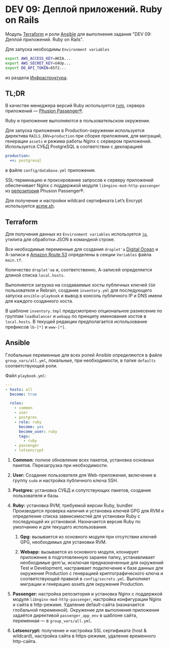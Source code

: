 # DEV 09: Деплой приложений. Ruby on Rails

Модуль [Terraform](https://www.terraform.io) и роли [Ansible](https://www.ansible.com) для выполнения задания "DEV 09: Деплой приложений. Ruby on Rails".

Для запуска необходимы `Environment variables`

```bash
export AWS_ACCESS_KEY=AKIA...
export AWS_SECRET_KEY=U4Up...
export DO_API_TOKEN=65f2...
```

из раздела [Инфраструктура](https://lk.rebrainme.com/devops?page=infrastructure).

## TL;DR

В качестве менеджера версий Ruby используется [rvm](https://rvm.io), сервера приложений — [Phusion Passenger®](https://www.phusionpassenger.com/docs/tutorials/what_is_passenger/).

Ruby и приложение выполняются в пользовательском окружении.

Для запуска приложения в Production-окружении используется директива `RAILS_ENV=production` при сборке приложения, для миграций, генерации `assets` и режима работы Nginx с сервером приложений. Используется СУБД PostgreSQL в соответствии с декларацией

```yaml
production:
  <<: postgresql
```

в файле `config/database.yml` приложения.

SSL-терминацию и проксирование запросов к серверу приложений обеспечивает Nginx с поддержкой модуля `libnginx-mod-http-passenger` из [репозитория](https://www.phusionpassenger.com/docs/tutorials/deploy_to_production/installations/oss/digital_ocean/ruby/nginx/) Phusion Passenger®.

Для получение и настройки wildcard сертификата Let’s Encrypt используется [acme.sh](https://github.com/acmesh-official/acme.sh).

## Terraform

Для получения данных из `Environment variables` используется [`jq`](https://stedolan.github.io/jq/), утилита для обработки JSON в командной строке.

Все необходимые переменные для создания `droplet'а` [Digital Ocean](https://www.digitalocean.com) и А-записи в [Amazon Route 53](https://aws.amazon.com/ru/route53/) определены в секции `Variables` файла `main.tf`.

Количество `droplet'ов` и, соответственно, А-записей определяется длиной списка `local.hosts`.

Выполняется загрузка на создаваемые хосты публичных ключей `SSH` пользователя и Rebrain, создание `inventory.yml` для последующего запуска `ansible-playbook` и вывод в консоль публичного IP и DNS имени для каждого созданного хоста.

В шаблоне `inventory.tmpl` предусмотрено опциональное разнесение по группам `loadbalancer` и `webapp` по принципу именования хостов в `local.hosts`. В текущей редакции предполагается использование префиксов `lb-[*]` и `www-[*]`.

## Ansible

Глобальные переменные для всех ролей Ansible определяются в файле `group_vars/all.yml`, локальные, при необходимости, в папке `defaults` соответствующей роли.

Файл `playbook.yml`:

```yaml
---
- hosts: all
  become: true

  roles:
    - common
    - user
    - postgres
    - role: ruby
      become: yes
      become_user: ruby
      tags:
        - ruby
    - passenger
    - letsencrypt
```

1. **Common:** полное обновление всех пакетов, установка основных пакетов. Перезагрузка при необходимости.
2. **User:** Создание пользователя для Web-приложения, включение в группу `sudo` и настройка публичного ключа SSH.
3. **Postgres:** установка СУБД и сопутствующих пакетов, создание пользователя и базы.
4. **Ruby:** установка RVM, требуемой версии Ruby, bundler. Производится проверка наличия и установка ключей GPG для RVM и определение списка завиисимостей для установки Ruby с последующей их установкой. Назначается версия Ruby по умолчанию и для текущего использования.

   1. **Gpg:** вызывается из основного модуля при отсутствии ключей GPG, необходимых для установки RVM.

   2. **Webapp:** вызывается из основного модуля, клонирует приложение в подготовленную заранее папку, устанавливает необходимые gem'ы, исключая предназначенные для окружений Test и Development, настраивает подключение к базе данных для окружения Production с генерацией криптографического ключа и соответствующей правкой в `config/secrets.yml`. Выполняет миграции и генерацию assets для окружения Production.

5. **Passenger:** настройка репозитория и установка Nginx с поддержкой модуля `libnginx-mod-http-passenger`, настройка конфигурации Nginx и сайта в http-режиме. Удаление default-сайта (назначается глобальной переменной).
Окружение для выполнения приложения задаётся директивой `passenger_app_env` в шаблоне сайта, переменная — в `group_vars/all.yml`.

6. **Letsencrypt:** получение и настройка SSL сертификата (host & wildcard), настройка сайта в https-режиме, удаление временного http-сайта.
